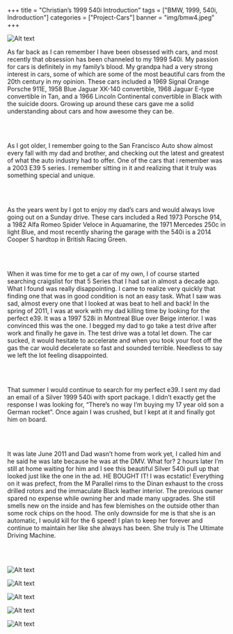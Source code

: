 +++
title = "Christian’s 1999 540i Introduction"
tags = ["BMW, 1999, 540i, Indroduction"]
categories = ["Project-Cars"]
banner = "img/bmw4.jpeg"
+++

![Alt text](https://e39source.com/wp-content/uploads/2014/07/bmw4.jpg)

As far back as I can remember I have been obsessed with cars, and most recently that obsession has been channeled to my 1999 540i. My passion for cars is definitely in my family’s blood. My grandpa had a very strong interest in cars, some of which are some of the most beautiful cars from the 20th century in my opinion. These cars included a 1969 Signal Orange Porsche 911E, 1958 Blue Jaguar XK-140 convertible, 1968 Jaguar E-type convertible in Tan, and a 1966 Lincoln Continental convertible in Black with the suicide doors.  Growing up around these cars gave me a solid understanding about cars and how awesome they can be.

&nbsp;<br/><br/>

As I got older, I remember going to the San Francisco Auto show almost every fall with my dad and brother, and checking out the latest and greatest of what the auto industry had to offer. One of the cars that i remember was a 2003 E39 5 series. I remember sitting in it and realizing that it truly was something special and unique.

&nbsp;<br/><br/>

As the years went by I got to enjoy my dad’s cars and would always love going out on a Sunday drive. These cars included a Red 1973 Porsche 914, a 1982 Alfa Romeo Spider Veloce in Aquamarine, the 1971 Mercedes 250c in light Blue, and most recently sharing the garage with the 540i is a 2014 Cooper S hardtop in British Racing Green.

&nbsp;<br/><br/>

When it was time for me to get a car of my own, I of course started searching craigslist for that 5 Series that I had sat in almost a decade ago. What I found was really disappointing. I came to realize very quickly that finding one that was in good condition is not an easy task. What I saw was sad, almost every one that I looked at was beat to hell and back! In the spring of 2011, I was at work with my dad killing time by looking for the perfect e39. It was a 1997 528i in Montreal Blue over Beige interior. I was convinced this was the one. I begged my dad to go take a test drive after work and finally he gave in. The test drive was a total let down. The car sucked, it would hesitate to accelerate and when you took your foot off the gas the car would decelerate so fast and sounded terrible. Needless to say we left the lot feeling disappointed.

&nbsp;<br/><br/>

That summer I would continue to search for my perfect e39. I sent my dad an email of a Silver 1999 540i with sport package. I didn’t exactly get the response I was looking for, “There’s no way I’m buying my 17 year old son a German rocket”. Once again I was crushed, but I kept at it and finally got him on board.

&nbsp;<br/><br/>

It was late June 2011 and Dad wasn’t home from work yet, I called him and he said he was late because he was at the DMV. What for? 2 hours later I’m still at home waiting for him and I see this beautiful Silver 540i pull up that looked just like the one in the ad. HE BOUGHT IT! I was ecstatic! Everything on it was prefect, from the M Parallel rims to the Dinan exhaust to the cross drilled rotors and the immaculate Black leather interior.  The previous owner spared no expense while owning her and made many upgrades. She still smells new on the inside and has few blemishes on the outside other than some rock chips on the hood. The only downside for me is that she is an automatic, I would kill for the 6 speed! I plan to keep her forever and continue to maintain her like she always has been. She truly is The Ultimate Driving Machine.

&nbsp;<br/><br/>

![Alt text](https://e39source.com/wp-content/uploads/2014/07/bmw1.jpg)

![Alt text](http://e39source.com/wp-content/uploads/2014/07/bmw2.jpg)

![Alt text](http://e39source.com/wp-content/uploads/2014/07/bmw3.jpg)

![Alt text](http://e39source.com/wp-content/uploads/2014/07/bmw5.jpg)

![Alt text](http://e39source.com/wp-content/uploads/2014/07/bmw6.jpg)

&nbsp;<br/><br/>